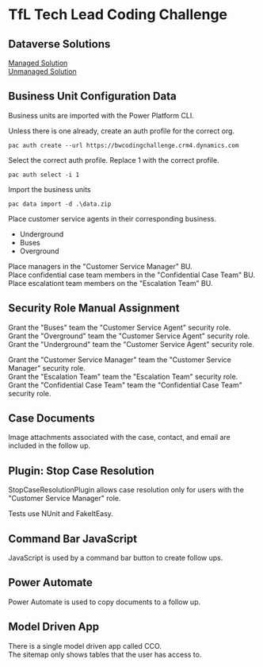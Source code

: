 # TfL Tech Lead Coding Challenge

## Dataverse Solutions

[Managed Solution](DataverseSolution/TfLCodingChallenge_1_0_1_1_managed.zip)  
[Unmanaged Solution](DataverseSolution/TfLCodingChallenge_1_0_1_1.zip)

## Business Unit Configuration Data

Business units are imported with the Power Platform CLI.  
  
Unless there is one already, create an auth profile for the correct org.  
```
pac auth create --url https://bwcodingchallenge.crm4.dynamics.com
```
Select the correct auth profile. Replace 1 with the correct profile.  
```
pac auth select -i 1
```
Import the business units  
```
pac data import -d .\data.zip
```

Place customer service agents in their corresponding business.  
 - Underground
 - Buses
 - Overground

 Place managers in the "Customer Service Manager" BU.  
 Place confidential case team members in the "Confidential Case Team" BU.  
 Place escalationt team members on the "Escalation Team" BU.  

## Security Role Manual Assignment

 Grant the "Buses" team the "Customer Service Agent" security role.  
 Grant the "Overground" team the "Customer Service Agent" security role.  
 Grant the "Underground" team the "Customer Service Agent" security role.  

 Grant the "Customer Service Manager" team the "Customer Service Manager" security role.  
 Grant the "Escalation Team" team the "Escalation Team" security role.  
 Grant the "Confidential Case Team" team the "Confidential Case Team" security role.  
 

## Case Documents

Image attachments associated with the case, contact, and email are included in the follow up.

## Plugin: Stop Case Resolution

StopCaseResolutionPlugin allows case resolution only for users with the "Customer Service Manager" role.  

Tests use NUnit and FakeItEasy. 

## Command Bar JavaScript

JavaScript is used by a command bar button to create follow ups.

## Power Automate

Power Automate is used to copy documents to a follow up.

## Model Driven App

There is a single model driven app called CCO.  
The sitemap only shows tables that the user has access to.
